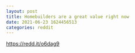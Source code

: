 ```yaml
--- 
layout: post 
title: Homebuilders are a great value right now 
date: 2021-06-23 1624456513 
categories: reddit 
--- 
```

https://redd.it/o6dag9